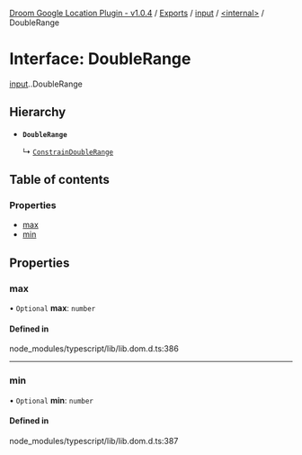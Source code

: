 [Droom Google Location Plugin - v1.0.4](../README.md) / [Exports](../modules.md) / [input](../modules/input.md) / [<internal\>](../modules/input._internal_.md) / DoubleRange

# Interface: DoubleRange

[input](../modules/input.md).[<internal>](../modules/input._internal_.md).DoubleRange

## Hierarchy

- **`DoubleRange`**

  ↳ [`ConstrainDoubleRange`](input._internal_.ConstrainDoubleRange.md)

## Table of contents

### Properties

- [max](input._internal_.DoubleRange.md#max)
- [min](input._internal_.DoubleRange.md#min)

## Properties

### max

• `Optional` **max**: `number`

#### Defined in

node_modules/typescript/lib/lib.dom.d.ts:386

___

### min

• `Optional` **min**: `number`

#### Defined in

node_modules/typescript/lib/lib.dom.d.ts:387
